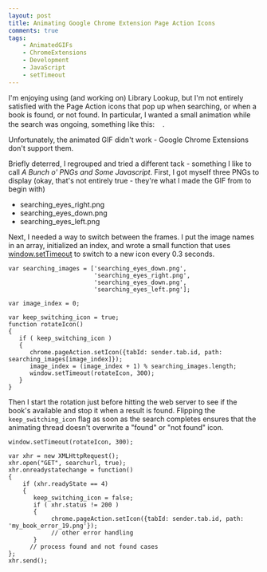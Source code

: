 ```yaml
---
layout: post
title: Animating Google Chrome Extension Page Action Icons
comments: true
tags:
    - AnimatedGIFs
    - ChromeExtensions
    - Development
    - JavaScript
    - setTimeout
---
```

I'm enjoying using (and working on) Library Lookup</a>, but I'm not entirely satisfied with the Page Action icons that pop up when searching, or when a book is found, or not found. In particular, I wanted a small animation while the search was ongoing, something like this: <img src="{{ site.image_dir }}/animated_search.gif" alt="" title="animated_search" width="12" height="16" class="alignnone size-full wp-image-565" />.

Unfortunately, the animated GIF didn't work - Google Chrome Extensions don't support them.

Briefly deterred, I regrouped and tried a different tack - something I like to call <em>A Bunch o' PNGs and Some Javascript</em>. First, I got myself three PNGs to display (okay, that's not entirely true - they're what I made the GIF from to begin with)
<ul>
<li style="list-style-image:url('{{ site.image_dir }}/searching_eye_right_16.png');">searching_eyes_right.png</li>
<li style="list-style-image:url('{{ site.image_dir }}/searching_eye_down_16.png');">searching_eyes_down.png</li>
<li style="list-style-image:url('{{ site.image_dir }}/searching_eye_left_16.png');">searching_eyes_left.png</li>
</ul>

Next, I needed a way to switch between the frames. I put the image names in an array, initialized an index, and wrote a small function that uses <a href="https://developer.mozilla.org/en/window.setTimeout">window.setTimeout</a> to switch to a new icon every 0.3 seconds.
<pre><code class="javascript">var searching_images = ['searching_eyes_down.png',
                        'searching_eyes_right.png',
                        'searching_eyes_down.png',
                        'searching_eyes_left.png'];

var image_index = 0;

var keep_switching_icon = true;
function rotateIcon()
{               
   if ( keep_switching_icon )
   {
      chrome.pageAction.setIcon({tabId: sender.tab.id, path: searching_images[image_index]});
      image_index = (image_index + 1) % searching_images.length;
      window.setTimeout(rotateIcon, 300);
   }
}</code></pre>

Then I start the rotation just before hitting the web server to see if the book's available and stop it when a result is found. Flipping the <code>keep_switching_icon</code> flag as soon as the search completes ensures that the animating thread doesn't overwrite a "found" or "not found" icon.

<pre><code class="javascript">window.setTimeout(rotateIcon, 300);
   
var xhr = new XMLHttpRequest();
xhr.open("GET", searchurl, true);
xhr.onreadystatechange = function() 
{
    if (xhr.readyState == 4) 
    {
       keep_switching_icon = false;
       if ( xhr.status != 200 )
       {
            chrome.pageAction.setIcon({tabId: sender.tab.id, path: 'my_book_error_19.png'});
            // other error handling
       }
      // process found and not found cases
};
xhr.send();</code></pre>

